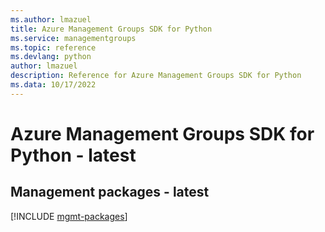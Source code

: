 ```yaml
---
ms.author: lmazuel
title: Azure Management Groups SDK for Python
ms.service: managementgroups
ms.topic: reference
ms.devlang: python
author: lmazuel
description: Reference for Azure Management Groups SDK for Python
ms.data: 10/17/2022
---
```

# Azure Management Groups SDK for Python - latest

## Management packages - latest
[!INCLUDE [mgmt-packages](management-groups-mgmt-index.md)]